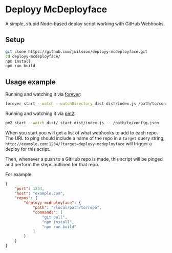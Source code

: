 # Deployy McDeployface

A simple, stupid Node-based deploy script working with GitHub Webhooks.

## Setup

```bash
git clone https://github.com/jwilsson/deployy-mcdeployface.git
cd deployy-mcdeployface/
npm install
npm run build
```

## Usage example
Running and watching it via [forever](https://github.com/foreverjs/forever):

```bash
forever start --watch --watchDirectory dist dist/index.js /path/to/config.json
```

Running and watching it via [pm2](http://pm2.keymetrics.io/):

```bash
pm2 start --watch dist/ start dist/index.js -- /path/to/config.json
```

When you start you will get a list of what webhooks to add to each repo.  
The URL to ping should include a name of the repo in a `target` query string, `http://example.com:1234/?target=deployy-mcdeployface` will trigger a deploy for this script.

Then, whenever a push to a GitHub repo is made, this script will be pinged and perform the steps outlined for that repo.

For example:

```json
{
    "port": 1234,
    "host": "example.com",
    "repos": {
        "deployy-mcdeployface": {
            "path": "/local/path/to/repo",
            "commands": [
                "git pull",
                "npm install",
                "npm run build"
            ]
        }
    }
}
```
